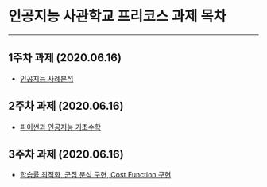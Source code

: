 # 인공지능 사관학교 프리코스 과제 목차
***
## 1주차 과제 (2020.06.16)

 - [인공지능 사례분석](https://github.com/S0Y3on/gj-aischool/blob/master/1%EC%A3%BC%EC%B0%A8_%EA%B3%BC%EC%A0%9C.ipynb)

## 2주차 과제 (2020.06.16)

 - [파이썬과 인공지능 기초수학](https://github.com/S0Y3on/gj-aischool/blob/master/2%E1%84%8C%E1%85%AE%E1%84%8E%E1%85%A1%E1%84%80%E1%85%AA%E1%84%8C%E1%85%A6.ipynb)
 
## 3주차 과제 (2020.06.16)

 - [학습률 최적화, 군집 분석 구현, Cost Function 구현](https://github.com/S0Y3on/gj-aischool/blob/master/3%EC%A3%BC%EC%B0%A8_%EA%B3%BC%EC%A0%9C.ipynb)
